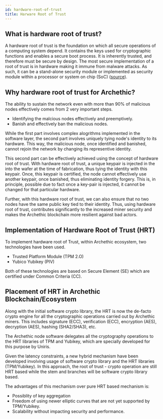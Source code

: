 ```yaml
---
id: hardware-root-of-trust
title: Harware Root of Trust
---
```


## What is hardware root of trust?

A hardware root of trust is the foundation on which all secure operations of a computing system depend. It contains the keys used for cryptographic functions and enables a secure boot process. It is inherently trusted, and therefore must be secure by design. The most secure implementation of a root of trust is in hardware making it immune from malware attacks. As such, it can be a stand-alone security module or implemented as security module within a processor or system on chip (SoC) ([source](https://www.rambus.com/blogs/hardware-root-of-trust/#:~:text=for%20my%20application%3F-,What%20is%20hardware%20root%20of%20trust%3F,must%20be%20secure%20by%20design.)).


## Why hardware root of trust for Archethic?
The ability to sustain the network even with more than 90% of malicious nodes effectively comes from 2 very important steps.

- Identifying the malcious nodes effectively and preemptively.
- Banish and effectively ban the malicious nodes.

While the first part involves complex alogrithms implemented in the software layer, the second part involves uniquely tying node's identity to its hardware. This way, the malicious node, once identified and banished, cannot rejoin the network by changing its representive identity.

This second part can be effectively achieved using the concept of hardware root of trust. With hardware root of trust, a unique keypair is injected in the into the wafer at the time of fabrication, thus tying the identity with this keypair. Once, this keypair is certified, the node cannot effectively use another keypair, once banished, thus eliminating identity forgery. This is, in principle, possible due to fact once a key-pair is injected, it cannot be changed for that particular hardware.

Further, with this hardware root of trust, we can also ensure that no two nodes have the same public key tied to their identity. Thus, using hardware root of trust, contributes significantly to the increased miner security and makes the Archethic blockchain more resilient against bad actors.

## Implementation of Hardware Root of Trust (HRT)
To implement hardware root of Trust, within Archethic ecosystem, two technologies have been used.

- Trusted Platform Module (TPM 2.O)
- Yubico Yubikey (PIV)

Both of these technologies are based on Secure Element (SE) which are certified under Common Criteria (CC).

## Placement of HRT in Archethic Blockchain/Ecosystem

Along with the initial software crypto library, the HRT is now the de-facto crypto engine for all the cryptographic operations carried out by Archethic miners. This includes signature (ECC), verification (ECC), encryption (AES), decryption (AES), hashing (SHA2/SHA3), etc.

The Archethic node software delegates all the cryptography operations to the HRT libraries of TPM and Yubikey, which are specially developed for this purpose by Uniris.

Given the latency constraints, a new hybrid mechanism have been developed involving usage of software crypto library and the HRT libraries (TPM/Yubikey). In this approach, the root of trust - crypto operation are still HRT based while the stem and branches will be software crypto library based.

The advantages of this mechanism over pure HRT based mechanism is:
- Possiblity of key aggregation
- Freedom of using newer elliptic curves that are not yet supported by TPM/Yubikey.
- Scalability without impacting security and performance.
